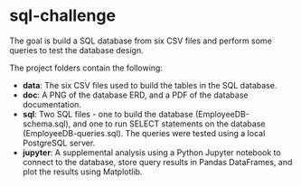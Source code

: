 # sql-challenge

The goal is build a SQL database from six CSV files and perform some queries to test the database design.

The project folders contain the following:

* **data**: The six CSV files used to build the tables in the SQL database.
* **doc**: A PNG of the database ERD, and a PDF of the database documentation.
* **sql**: Two SQL files - one to build the database (EmployeeDB-schema.sql), and one to run SELECT statements on the database (EmployeeDB-queries.sql). The queries were tested using a local PostgreSQL server.
* **jupyter**: A supplemental analysis using a Python Jupyter notebook to connect to the database, store query results in Pandas DataFrames, and plot the results using Matplotlib.

